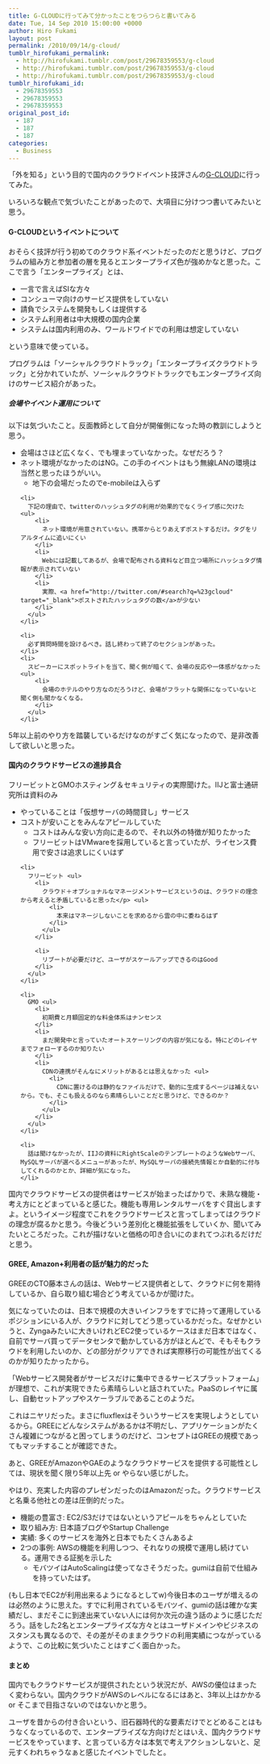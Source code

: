 ```yaml
---
title: G-CLOUDに行ってみて分かったことをつらつらと書いてみる
date: Tue, 14 Sep 2010 15:00:00 +0000
author: Hiro Fukami
layout: post
permalink: /2010/09/14/g-cloud/
tumblr_hirofukami_permalink:
  - http://hirofukami.tumblr.com/post/29678359553/g-cloud
  - http://hirofukami.tumblr.com/post/29678359553/g-cloud
  - http://hirofukami.tumblr.com/post/29678359553/g-cloud
tumblr_hirofukami_id:
  - 29678359553
  - 29678359553
  - 29678359553
original_post_id:
  - 187
  - 187
  - 187
categories:
  - Business
---
```

<div class="section">
  <p>
    「外を知る」という目的で国内のクラウドイベント技評さんの<a href="http://gihyo.jp/event/2010/gcloud" target="_blank">G-CLOUD</a>に行ってみた。
  </p>
  
  <p>
    いろいろな観点で気づいたことがあったので、大項目に分けつつ書いてみたいと思う。
  </p>
  
  <h4>
    G-CLOUDというイベントについて
  </h4>
  
  <p>
    おそらく技評が行う初めてのクラウド系イベントだったのだと思うけど、プログラムの組み方と参加者の層を見るとエンタープライズ色が強めかなと思った。ここで言う「エンタープライズ」とは、
  </p>
  
  <ul>
    <li>
      一言で言えばSIな方々
    </li>
    <li>
      コンシューマ向けのサービス提供をしていない
    </li>
    <li>
      請負でシステムを開発もしくは提供する
    </li>
    <li>
      システム利用者は中大規模の国内企業
    </li>
    <li>
      システムは国内利用のみ、ワールドワイドでの利用は想定していない
    </li>
  </ul>
  
  <p>
    という意味で使っている。
  </p>
  
  <p>
    プログラムは「ソーシャルクラウドトラック」「エンタープライズクラウドトラック」と分かれていたが、ソーシャルクラウドトラックでもエンタープライズ向けのサービス紹介があった。
  </p>
  
  <h5>
    会場やイベント運用について
  </h5>
  
  <p>
    以下は気づいたこと。反面教師として自分が開催側になった時の教訓にしようと思う。
  </p>
  
  <ul>
    <li>
      会場はさほど広くなく、でも埋まっていなかった。なぜだろう？
    </li>
    <li>
      ネット環境がなかったのはNG。この手のイベントはもう無線LANの環境は当然と思ったほうがいい。 <ul>
        <li>
          地下の会場だったのでe-mobileは入らず
        </li>
      </ul>
    </li>
    
    <li>
      下記の理由で、twitterのハッシュタグの利用が効果的でなくライブ感に欠けた <ul>
        <li>
          ネット環境が用意されていない。携帯からとりあえずポストするだけ。タグをリアルタイムに追いにくい
        </li>
        <li>
          Webには記載してあるが、会場で配布される資料など目立つ場所にハッシュタグ情報が表示されていない
        </li>
        <li>
          実際、<a href="http://twitter.com/#search?q=%23gcloud" target="_blank">ポストされたハッシュタグの数</a>が少ない
        </li>
      </ul>
    </li>
    
    <li>
      必ず質問時間を設けるべき。話し終わって終了のセクションがあった。
    </li>
    <li>
      スピーカーにスポットライトを当て、聞く側が暗くて、会場の反応や一体感がなかった <ul>
        <li>
          会場のホテルのやり方なのだろうけど、会場がフラットな関係になっていないと聞く側も聞かなくなる。
        </li>
      </ul>
    </li>
  </ul>
  
  <p>
    5年以上前のやり方を踏襲しているだけなのがすごく気になったので、是非改善して欲しいと思った。
  </p>
  
  <h4>
    国内のクラウドサービスの進捗具合
  </h4>
  
  <p>
    フリービットとGMOホスティング＆セキュリティの実際聞けた。IIJと富士通研究所は資料のみ
  </p>
  
  <ul>
    <li>
      やっていることは「仮想サーバの時間貸し」サービス
    </li>
    <li>
      コストが安いことをみんなアピールしていた <ul>
        <li>
          コストはみんな安い方向に走るので、それ以外の特徴が知りたかった
        </li>
        <li>
          フリービットはVMwareを採用していると言っていたが、ライセンス費用で安さは追求しにくいはず
        </li>
      </ul>
    </li>
    
    <li>
      フリービット <ul>
        <li>
          クラウド＋オプショナルなマネージメントサービスというのは、クラウドの理念から考えると矛盾していると思った</p> <ul>
            <li>
              本来はマネージしないことを求めるから雲の中に委ねるはず
            </li>
          </ul>
        </li>
        
        <li>
          リブートが必要だけど、ユーザがスケールアップできるのはGood
        </li>
      </ul>
    </li>
    
    <li>
      GMO <ul>
        <li>
          初期費と月額固定的な料金体系はナンセンス
        </li>
        <li>
          まだ開発中と言っていたオートスケーリングの内容が気になる。特にどのレイヤまでフォローするのか知りたい
        </li>
        <li>
          CDNの連携がそんなにメリットがあるとは思えなかった <ul>
            <li>
              CDNに置けるのは静的なファイルだけで、動的に生成するページは補えないから。でも、そこも扱えるのなら素晴らしいことだと思うけど、できるのか？
            </li>
          </ul>
        </li>
      </ul>
    </li>
    
    <li>
      話は聞けなかったが、IIJの資料にRightScaleのテンプレートのようなWebサーバ、MySQLサーバが選べるメニューがあったが、MySQLサーバの接続先情報とか自動的に付与してくれるのかとか、詳細が気になった。
    </li>
  </ul>
  
  <p>
    国内でクラウドサービスの提供者はサービスが始まったばかりで、未熟な機能・考え方にとどまっていると感じた。機能も専用レンタルサーバをすぐ貸出しますよ。というイメージ程度でこれをクラウドサービスと言ってしまってはクラウドの理念が腐るかと思う。今後どういう差別化と機能拡張をしていくか、聞いてみたいところだった。これが描けないと価格の叩き合いにのまれてつぶれるだけだと思う。
  </p>
  
  <h4>
    GREE, Amazon+利用者の話が魅力的だった
  </h4>
  
  <p>
    GREEのCTO藤本さんの話は、Webサービス提供者として、クラウドに何を期待しているか、自ら取り組む場合どう考えているかが聞けた。
  </p>
  
  <p>
    気になっていたのは、日本で規模の大きいインフラをすでに持って運用しているポジションにいる人が、クラウドに対してどう思っているかだった。なぜかというと、Zyngaみたいに大きいけれどEC2使っているケースはまだ日本ではなく、自前でサーバ買ってデータセンタで動かしている方がほとんどで、そもそもクラウドを利用したいのか、どの部分がクリアできれば実際移行の可能性が出てくるのかが知りたかったから。
  </p>
  
  <p>
    「Webサービス開発者がサービスだけに集中できるサービスプラットフォーム」が理想で、これが実現できたら素晴らしいと話されていた。PaaSのレイヤに属し、自動セットアップやスケーラブルであることのようだ。
  </p>
  
  <p>
    これはニヤリだった。まさにfluxflexはそういうサービスを実現しようとしているから。GREEにどんなシステムがあるかは不明だし、アプリケーションがたくさん複雑につながると困ってしまうのだけど、コンセプトはGREEの規模であってもマッチすることが確認できた。
  </p>
  
  <p>
    あと、GREEがAmazonやGAEのようなクラウドサービスを提供する可能性としては、現状を聞く限り5年以上先 or やらない感じがした。
  </p>
  
  <p>
    やはり、充実した内容のプレゼンだったのはAmazonだった。クラウドサービスと名乗る他社との差は圧倒的だった。
  </p>
  
  <ul>
    <li>
      機能の豊富さ: EC2/S3だけではないというアピールをちゃんとしていた
    </li>
    <li>
      取り組み方: 日本語ブログやStartup Challenge
    </li>
    <li>
      実績: 多くのサービスを海外と日本でもたくさんあるよ
    </li>
    <li>
      2つの事例: AWSの機能を利用しつつ、それなりの規模で運用し続けている。運用できる証拠を示した <ul>
        <li>
          モバツイはAutoScalingは使ってなさそうだった。gumiは自前で仕組みを持っていたはず。
        </li>
      </ul>
    </li>
  </ul>
  
  <p>
    (もし日本でEC2が利用出来るようになるとしてw)今後日本のユーザが増えるのは必然のように思えた。すでに利用されているモバツイ、gumiの話は確かな実績だし、まだそこに到達出来ていない人には何か次元の違う話のように感じただろう。話をした2名とエンタープライズな方々とはユーザドメインやビジネスのスタンスも異なるので、その差がそのままクラウドの利用実績につながっているようで、この比較に気づいたことはすごく面白かった。
  </p>
  
  <h4>
    まとめ
  </h4>
  
  <p>
    国内でもクラウドサービスが提供されたという状況だが、AWSの優位はまったく変わらない。国内クラウドがAWSのレベルになるにはあと、3年以上はかかる or そこまで目指さないのではないかと思う。
  </p>
  
  <p>
    ユーザを昔からの付き合いという、旧石器時代的な要素だけでとどめることはもうなくなっているので、エンタープライズな方向けだとはいえ、国内クラウドサービスをやっています、と言っている方々は本気で考えアクションしないと、足元すくわれちゃうなぁと感じたイベントでしたと。
  </p>
</div>